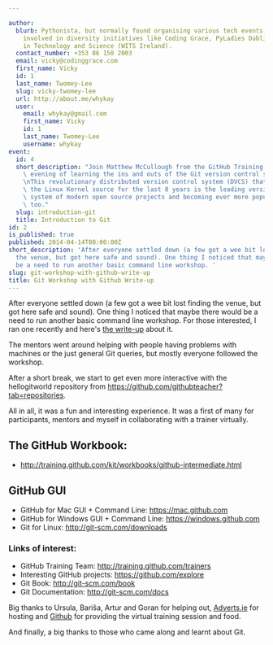 ```yaml
---

author:
  blurb: Pythonista, but normally found organising various tech events, and now heavily
    involved in diversity initiatives like Coding Grace, PyLadies Dublin, and Women
    in Technology and Science (WITS Ireland).
  contact_number: +353 86 150 2003
  email: vicky@codinggrace.com
  first_name: Vicky
  id: 1
  last_name: Twomey-Lee
  slug: vicky-twomey-lee
  url: http://about.me/whykay
  user:
    email: whykay@gmail.com
    first_name: Vicky
    id: 1
    last_name: Twomey-Lee
    username: whykay
event:
  id: 4
  short_description: "Join Matthew McCullough from the GitHub Training team for an\
    \ evening of learning the ins and outs of the Git version control system.\r\n\r\
    \nThis revolutionary distributed version control system (DVCS) that has housed\
    \ the Linux Kernel source for the last 8 years is the leading version control\
    \ system of modern open source projects and becoming ever more popular in businesses\
    \ too."
  slug: introduction-git
  title: Introduction to Git
id: 2
is_published: true
published: 2014-04-14T00:00:00Z
short_description: 'After everyone settled down (a few got a wee bit lost finding
  the venue, but got here safe and sound). One thing I noticed that maybe there would
  be a need to run another basic command line workshop. '
slug: git-workshop-with-github-write-up
title: Git Workshop with Github Write-up
---
```


After everyone settled down (a few got a wee bit lost finding the venue, but got here safe and sound). One thing I noticed that maybe there would be a need to run another basic command line workshop. For those interested, I ran one recently and here's [the write-up](http://www.codinggrace.com/chapters/ireland/dublin/posts/2014-03-30-command-line-demystified/) about it.

The mentors went around helping with people having problems with machines or the just general Git queries, but mostly everyone followed the workshop.

After a short break, we start to get even more interactive with the hellogitworld repository from <https://github.com/githubteacher?tab=repositories>.

All in all, it was a fun and interesting experience. It was a first of many for participants, mentors and myself in collaborating with a trainer virtually.

## The GitHub Workbook:
* <http://training.github.com/kit/workbooks/github-intermediate.html>

## GitHub GUI 
* GitHub for Mac GUI + Command Line: <https://mac.github.com>
* GitHub for Windows GUI + Command Line: <https://windows.github.com>
* Git for Linux: <http://git-scm.com/downloads>

### Links of interest:

* GitHub Training Team: <http://training.github.com/trainers>
* Interesting GitHub projects: <https://github.com/explore>
* Git Book: <http://git-scm.com/book>
* Git Documentation: <http://git-scm.com/docs>

Big thanks to Ursula, Bariša, Artur and Goran for helping out, [Adverts.ie](http:adverts.ie) for hosting and [Github](http://github.com) for providing the virtual training session and food.

And finally, a big thanks to those who came along and learnt about Git.

